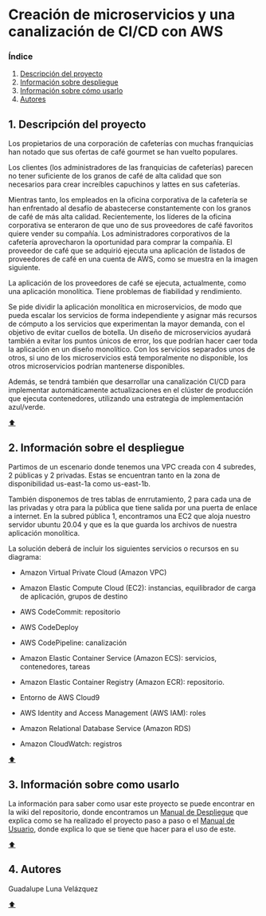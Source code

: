 # Creación de microservicios y una canalización de CI/CD con AWS

### Índice
1. [Descripción del proyecto](#1-descripción-del-proyecto)
2. [Información sobre despliegue](#2-información-sobre-el-despliegue)
3. [Información sobre cómo usarlo](#3-información-sobre-como-usarlo)
4. [Autores](#4-autores)



## 1. Descripción del proyecto
Los propietarios de una corporación de cafeterías con muchas franquicias han notado que sus ofertas de café gourmet se han vuelto populares. 

Los clientes (los administradores de las franquicias de cafeterías) parecen no tener suficiente de los granos de café de alta calidad que son necesarios para crear increíbles capuchinos y lattes en sus cafeterías. 

Mientras tanto, los empleados en la oficina corporativa de la cafetería se han enfrentado al desafío de abastecerse constantemente con los granos de café de más alta calidad. Recientemente, los líderes de la oficina corporativa se enteraron de que uno de sus proveedores de café favoritos quiere vender su compañía. Los administradores corporativos de la cafetería aprovecharon la oportunidad para comprar la compañía. El proveedor de café que se adquirió ejecuta una aplicación de listados de proveedores de café en una cuenta de AWS, como se muestra en la imagen siguiente.

La aplicación de los proveedores de café se ejecuta, actualmente, como una aplicación monolítica. Tiene problemas de fiabilidad y rendimiento. 

Se pide dividir la aplicación monolítica en microservicios, de modo que pueda escalar los servicios de forma independiente y asignar más recursos de cómputo a los servicios que experimentan la mayor demanda, con el objetivo de evitar cuellos de botella. Un diseño de microservicios ayudará también a evitar los puntos únicos de error, los que podrían hacer caer toda la aplicación en un diseño monolítico. Con los servicios separados unos de otros, si uno de los microservicios está temporalmente no disponible, los otros microservicios podrían mantenerse disponibles.

Además, se tendrá también que desarrollar una canalización CI/CD para implementar automáticamente actualizaciones en el clúster de producción que ejecuta contenedores, utilizando una estrategia de implementación azul/verde. 

[:arrow_up:](#creación-de-microservicios-y-una-canalización-de-cicd-con-aws)

## 2. Información sobre el despliegue
Partimos de un escenario donde tenemos una VPC creada con 4 subredes, 2 públicas y 2 privadas. 
Estas se encuentran tanto en la zona de disponibilidad us-east-1a como us-east-1b. 

También disponemos de tres tablas de enrrutamiento, 2 para cada una de las privadas y otra para la pública que tiene salida por una puerta de enlace a internet.
En la subred pública 1, encontramos una EC2 que aloja nuestro servidor ubuntu 20.04 y que es la que guarda los archivos de nuestra aplicación monolítica.

La solución deberá de incluir los siguientes servicios o recursos en su diagrama:

- Amazon Virtual Private Cloud (Amazon VPC)

- Amazon Elastic Compute Cloud (EC2): instancias, equilibrador de carga de aplicación, grupos de destino

- AWS CodeCommit: repositorio

- AWS CodeDeploy

- AWS CodePipeline: canalización

- Amazon Elastic Container Service (Amazon ECS): servicios, contenedores, tareas

- Amazon Elastic Container Registry (Amazon ECR): repositorio.

- Entorno de AWS Cloud9

- AWS Identity and Access Management (AWS IAM): roles

- Amazon Relational Database Service (Amazon RDS)

- Amazon CloudWatch: registros

[:arrow_up:](#creación-de-microservicios-y-una-canalización-de-cicd-con-aws)

## 3. Información sobre como usarlo
La información para saber como usar este proyecto se puede encontrar en la wiki del repositorio, donde encontramos un [Manual de Despliegue](https://github.com/iesgrancapitan-proyectos/202324ASIR-Junio-Microservices-and-CI-CD-Pipeline-Builder/wiki/Manual_Despliegue#4-crear-dos-servicios-de-amazon-ecs) que explica como se ha realizado el proyecto paso a paso o el [Manual de Usuario](https://github.com/iesgrancapitan-proyectos/202324ASIR-Junio-Microservices-and-CI-CD-Pipeline-Builder/wiki/Manual_Usuario), donde explica lo que se tiene que hacer para el uso de este.

[:arrow_up:](#creación-de-microservicios-y-una-canalización-de-cicd-con-aws)

## 4. Autores
Guadalupe Luna Velázquez

[:arrow_up:](#creación-de-microservicios-y-una-canalización-de-cicd-con-aws)
